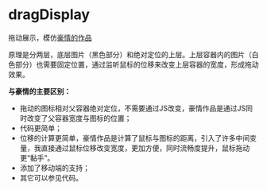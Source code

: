 # dragDisplay
拖动展示，模仿[豪情的作品](http://jikeytang.github.io/slide/05/index.html)

原理是分两层，底层图片（黑色部分）和绝对定位的上层。上层容器内的图片（白色部分）也需要固定位置，通过监听鼠标的位移来改变上层容器的宽度，形成拖动效果。

**与豪情的主要区别：**

* 拖动的图标相对父容器绝对定位，不需要通过JS改变，豪情作品是通过JS同时改变了父容器宽度与图标的位置；
* 代码更简单；
* 位移的计算更简单，豪情作品是计算了鼠标与图标的距离，引入了许多中间变量，我直接通过鼠标位移改变宽度，更加方便，同时流畅度提升，鼠标拖动更“黏手”。
* 添加了移动端的支持；
* 其它可以参见代码。
